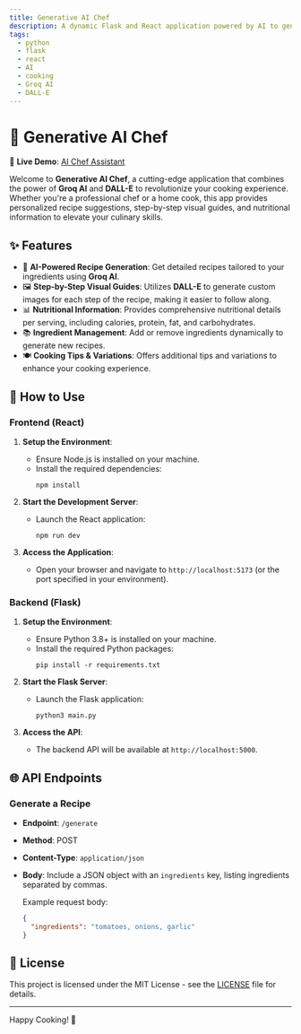 ```yaml
---
title: Generative AI Chef
description: A dynamic Flask and React application powered by AI to generate recipes, provide step-by-step visual guides, and offer nutritional information.
tags:
  - python
  - flask
  - react
  - AI
  - cooking
  - Groq AI
  - DALL-E
---
```


# 🍳 Generative AI Chef

🔗 **Live Demo**: [AI Chef Assistant](https://ai-chef-assistant.netlify.app/)

Welcome to **Generative AI Chef**, a cutting-edge application that combines the power of **Groq AI** and **DALL-E** to revolutionize your cooking experience. Whether you're a professional chef or a home cook, this app provides personalized recipe suggestions, step-by-step visual guides, and nutritional information to elevate your culinary skills.

## ✨ Features

- 🤖 **AI-Powered Recipe Generation**: Get detailed recipes tailored to your ingredients using **Groq AI**.
- 🖼️ **Step-by-Step Visual Guides**: Utilizes **DALL-E** to generate custom images for each step of the recipe, making it easier to follow along.
- 📊 **Nutritional Information**: Provides comprehensive nutritional details per serving, including calories, protein, fat, and carbohydrates.
- 📚 **Ingredient Management**: Add or remove ingredients dynamically to generate new recipes.
- 🍽️ **Cooking Tips & Variations**: Offers additional tips and variations to enhance your cooking experience.

## 🚀 How to Use

### Frontend (React)

1. **Setup the Environment**:
   - Ensure Node.js is installed on your machine.
   - Install the required dependencies:
     ```
     npm install
     ```

2. **Start the Development Server**:
   - Launch the React application:
     ```
     npm run dev
     ```

3. **Access the Application**:
   - Open your browser and navigate to `http://localhost:5173` (or the port specified in your environment).

### Backend (Flask)

1. **Setup the Environment**:
   - Ensure Python 3.8+ is installed on your machine.
   - Install the required Python packages:
     ```
     pip install -r requirements.txt
     ```

2. **Start the Flask Server**:
   - Launch the Flask application:
     ```
     python3 main.py
     ```

3. **Access the API**:
   - The backend API will be available at `http://localhost:5000`.

## 🌐 API Endpoints

### Generate a Recipe

- **Endpoint**: `/generate`
- **Method**: POST
- **Content-Type**: `application/json`
- **Body**: Include a JSON object with an `ingredients` key, listing ingredients separated by commas.

  Example request body:
  ```json
  {
    "ingredients": "tomatoes, onions, garlic"
  }

## 📝 License

This project is licensed under the MIT License - see the [LICENSE](LICENSE) file for details.

---

Happy Cooking! 🌟
